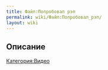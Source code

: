 ```yaml
---
title: Файл:Попробовал рэп
permalink: wiki/Файл:Попробовал_рэп/
layout: wiki
---
```


## Описание

[Категория:Видео](Категория:Видео "wikilink")
